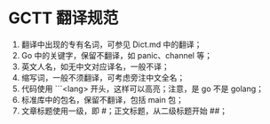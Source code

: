 # GCTT 翻译规范
1. 翻译中出现的专有名词，可参见 Dict.md 中的翻译；
2. Go 中的关键字，保留不翻译，如 panic、channel 等；
3. 英文人名，如无中文对应译名，一般不译；
4. 缩写词，一般不须翻译，可考虑旁注中文全名；
5. 代码使用 \`\`\`\<lang\> 开头，这样可以高亮；注意，是 go 不是 golang；
6. 标准库中的包名，保留不翻译，包括 main 包；
7. 文章标题使用一级，即 \#；正文标题，从二级标题开始 \#\#；
